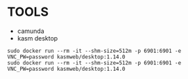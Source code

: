 # TOOLS
- camunda 
- kasm desktop 
```
sudo docker run --rm -it --shm-size=512m -p 6901:6901 -e VNC_PW=password kasmweb/desktop:1.14.0
sudo docker run --rm -it --shm-size=512m -p 6901:6901 -e VNC_PW=password kasmweb/desktop:1.14.0
```
